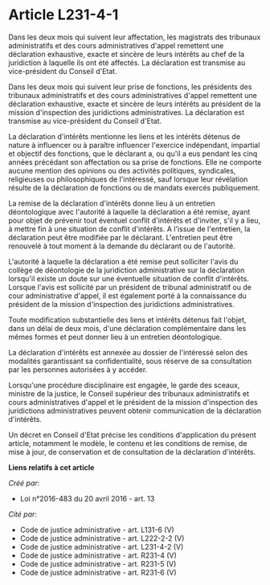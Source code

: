 # Article L231-4-1

Dans les deux mois qui suivent leur affectation, les magistrats des tribunaux administratifs et des cours administratives
d'appel remettent une déclaration exhaustive, exacte et sincère de leurs intérêts au chef de la juridiction à laquelle ils
ont été affectés. La déclaration est transmise au vice-président du Conseil d'Etat.

Dans les deux mois qui suivent leur prise de fonctions, les présidents des tribunaux administratifs et des cours
administratives d'appel remettent une déclaration exhaustive, exacte et sincère de leurs intérêts au président de la mission
d'inspection des juridictions administratives. La déclaration est transmise au vice-président du Conseil d'Etat.

La déclaration d'intérêts mentionne les liens et les intérêts détenus de nature à influencer ou à paraître influencer
l'exercice indépendant, impartial et objectif des fonctions, que le déclarant a, ou qu'il a eus pendant les cinq années
précédant son affectation ou sa prise de fonctions. Elle ne comporte aucune mention des opinions ou des activités politiques,
syndicales, religieuses ou philosophiques de l'intéressé, sauf lorsque leur révélation résulte de la déclaration de fonctions
ou de mandats exercés publiquement.

La remise de la déclaration d'intérêts donne lieu à un entretien déontologique avec l'autorité à laquelle la déclaration a
été remise, ayant pour objet de prévenir tout éventuel conflit d'intérêts et d'inviter, s'il y a lieu, à mettre fin à une
situation de conflit d'intérêts. A l'issue de l'entretien, la déclaration peut être modifiée par le déclarant. L'entretien
peut être renouvelé à tout moment à la demande du déclarant ou de l'autorité.

L'autorité à laquelle la déclaration a été remise peut solliciter l'avis du collège de déontologie de la juridiction
administrative sur la déclaration lorsqu'il existe un doute sur une éventuelle situation de conflit d'intérêts. Lorsque
l'avis est sollicité par un président de tribunal administratif ou de cour administrative d'appel, il est également porté à
la connaissance du président de la mission d'inspection des juridictions administratives.

Toute modification substantielle des liens et intérêts détenus fait l'objet, dans un délai de deux mois, d'une déclaration
complémentaire dans les mêmes formes et peut donner lieu à un entretien déontologique.

La déclaration d'intérêts est annexée au dossier de l'intéressé selon des modalités garantissant sa confidentialité, sous
réserve de sa consultation par les personnes autorisées à y accéder.

Lorsqu'une procédure disciplinaire est engagée, le garde des sceaux, ministre de la justice, le Conseil supérieur des
tribunaux administratifs et cours administratives d'appel et le président de la mission d'inspection des juridictions
administratives peuvent obtenir communication de la déclaration d'intérêts.

Un décret en Conseil d'Etat précise les conditions d'application du présent article, notamment le modèle, le contenu et les
conditions de remise, de mise à jour, de conservation et de consultation de la déclaration d'intérêts.

**Liens relatifs à cet article**

_Créé par_:

  - Loi n°2016-483 du 20 avril 2016 - art. 13

_Cité par_:

  - Code de justice administrative - art. L131-6 (V)
  - Code de justice administrative - art. L222-2-2 (V)
  - Code de justice administrative - art. L231-4-2 (V)
  - Code de justice administrative - art. R231-4 (V)
  - Code de justice administrative - art. R231-5 (V)
  - Code de justice administrative - art. R231-6 (V)
